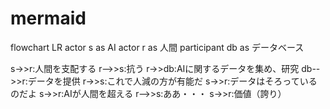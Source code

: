 # mermaid
flowchart LR
actor s as AI
actor r as 人間
participant db as データベース

s->>r:人間を支配する
r-->>s:抗う
r->>db:AIに関するデータを集め、研究
db-->>r:データを提供
r->>s:これで人減の方が有能だ
s->>r:データはそろっているのだよ
s->>r:AIが人間を超える
r-->>s:ああ・・・
s->>r:価値（誇り）

